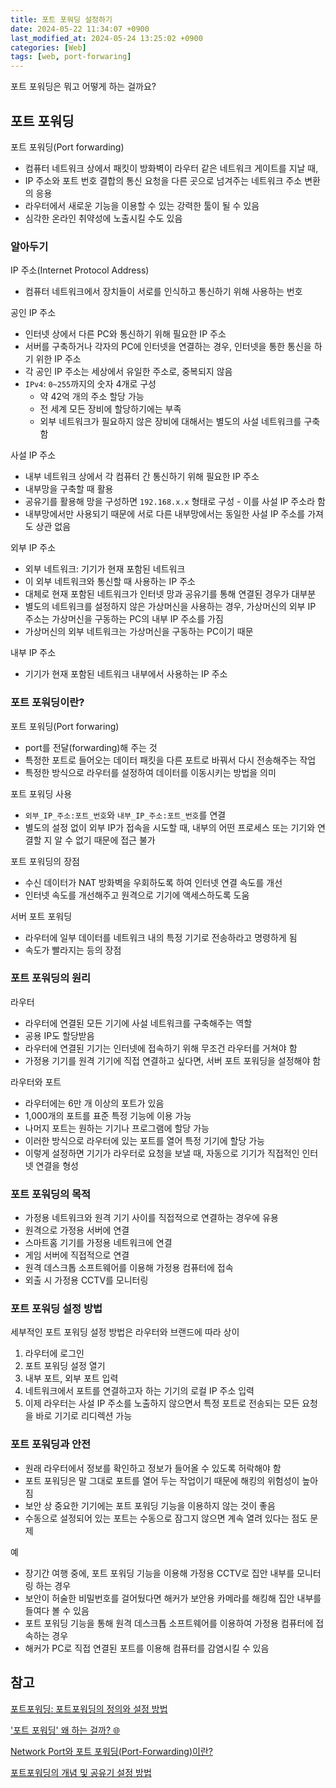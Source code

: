 ```yaml
---
title: 포트 포워딩 설정하기
date: 2024-05-22 11:34:07 +0900
last_modified_at: 2024-05-24 13:25:02 +0900
categories: [Web]
tags: [web, port-forwaring]
---
```


포트 포워딩은 뭐고 어떻게 하는 걸까요?

## 포트 포워딩

포트 포워딩(Port forwarding)

- 컴퓨터 네트워크 상에서 패킷이 방화벽이 라우터 같은 네트워크 게이트를 지날 때,
- IP 주소와 포트 번호 결합의 통신 요청을 다른 곳으로 넘겨주는 네트워크 주소 변환의 응용
- 라우터에서 새로운 기능을 이용할 수 있는 강력한 툴이 될 수 있음
- 심각한 온라인 취약성에 노출시킬 수도 있음

### 알아두기

IP 주소(Internet Protocol Address)

- 컴퓨터 네트워크에서 장치들이 서로를 인식하고 통신하기 위해 사용하는 번호

공인 IP 주소

- 인터넷 상에서 다른 PC와 통신하기 위해 필요한 IP 주소
- 서버를 구축하거나 각자의 PC에 인터넷을 연결하는 경우, 인터넷을 통한 통신을 하기 위한 IP 주소
- 각 공인 IP 주소는 세상에서 유일한 주소로, 중복되지 않음
- `IPv4`: `0~255`까지의 숫자 4개로 구성
  - 약 42억 개의 주소 할당 가능
  - 전 세계 모든 장비에 할당하기에는 부족
  - 외부 네트워크가 필요하지 않은 장비에 대해서는 별도의 사설 네트워크를 구축함

사설 IP 주소

- 내부 네트워크 상에서 각 컴퓨터 간 통신하기 위해 필요한 IP 주소
- 내부망을 구축할 때 활용
- 공유기를 활용해 망을 구성하면 `192.168.x.x` 형태로 구성 - 이를 사설 IP 주소라 함
- 내부망에서만 사용되기 때문에 서로 다른 내부망에서는 동일한 사설 IP 주소를 가져도 상관 없음

외부 IP 주소

- 외부 네트워크: 기기가 현재 포함된 네트워크
- 이 외부 네트워크와 통신할 때 사용하는 IP 주소
- 대체로 현재 포함된 네트워크가 인터넷 망과 공유기를 통해 연결된 경우가 대부분
- 별도의 네트워크를 설정하지 않은 가상머신을 사용하는 경우, 가상머신의 외부 IP 주소는 가상머신을 구동하는 PC의 내부 IP 주소를 가짐
- 가상머신의 외부 네트워크는 가상머신을 구동하는 PC이기 때문

내부 IP 주소

- 기기가 현재 포함된 네트워크 내부에서 사용하는 IP 주소

### 포트 포워딩이란?

포트 포워딩(Port forwaring)

- port를 전달(forwarding)해 주는 것
- 특정한 포트로 들어오는 데이터 패킷을 다른 포트로 바꿔서 다시 전송해주는 작업
- 특정한 방식으로 라우터를 설정하여 데이터를 이동시키는 방법을 의미

포트 포워딩 사용

- `외부_IP_주소:포트_번호`와 `내부_IP_주소:포트_번호`를 연결
- 별도의 설정 없이 외부 IP가 접속을 시도할 때, 내부의 어떤 프로세스 또는 기기와 연결할 지 알 수 없기 때문에 접근 불가

포트 포워딩의 장점

- 수신 데이터가 NAT 방화벽을 우회하도록 하여 인터넷 연결 속도를 개선
- 인터넷 속도를 개선해주고 원격으로 기기에 액세스하도록 도움

서버 포트 포워딩

- 라우터에 일부 데이터를 네트워크 내의 특정 기기로 전송하라고 명령하게 됨
- 속도가 빨라지는 등의 장점

### 포트 포워딩의 원리

라우터

- 라우터에 연결된 모든 기기에 사설 네트워크를 구축해주는 역할
- 공용 IP도 할당받음
- 라우터에 연결된 기기는 인터넷에 접속하기 위해 무조건 라우터를 거쳐야 함
- 가정용 기기를 원격 기기에 직접 연결하고 싶다면, 서버 포트 포워딩을 설정해야 함

라우터와 포트

- 라우터에는 6만 개 이상의 포트가 있음
- 1,000개의 포트를 표준 특정 기능에 이용 가능
- 나머지 포트는 원하는 기기나 프로그램에 할당 가능
- 이러한 방식으로 라우터에 있는 포트를 열어 특정 기기에 할당 가능
- 이렇게 설정하면 기기가 라우터로 요청을 보낼 때, 자동으로 기기가 직접적인 인터넷 연결을 형성

### 포트 포워딩의 목적

- 가정용 네트워크와 원격 기기 사이를 직접적으로 연결하는 경우에 유용
- 원격으로 가정용 서버에 연결
- 스마트홈 기기를 가정용 네트워크에 연결
- 게임 서버에 직접적으로 연결
- 원격 데스크톱 소프트웨어를 이용해 가정용 컴퓨터에 접속
- 외출 시 가정용 CCTV를 모니터링

### 포트 포워딩 설정 방법

세부적인 포트 포워딩 설정 방법은 라우터와 브랜드에 따라 상이

1. 라우터에 로그인
2. 포트 포워딩 설정 열기
3. 내부 포트, 외부 포트 입력
4. 네트워크에서 포트를 연결하고자 하는 기기의 로컬 IP 주소 입력
5. 이제 라우터는 사설 IP 주소를 노출하지 않으면서 특정 포트로 전송되는 모든 요청을 바로 기기로 리디렉션 가능

### 포트 포워딩과 안전

- 원래 라우터에서 정보를 확인하고 정보가 들어올 수 있도록 허락해야 함
- 포트 포워딩은 말 그대로 포트를 열어 두는 작업이기 때문에 해킹의 위험성이 높아짐
- 보안 상 중요한 기기에는 포트 포워딩 기능을 이용하지 않는 것이 좋음
- 수동으로 설정되어 있는 포트는 수동으로 잠그지 않으면 계속 열려 있다는 점도 문제

예

- 장기간 여행 중에, 포트 포워딩 기능을 이용해 가정용 CCTV로 집안 내부를 모니터링 하는 경우
- 보안이 허술한 비밀번호를 걸어뒀다면 해커가 보안용 카메라를 해킹해 집안 내부를 들여다 볼 수 있음
- 포트 포워딩 기능을 통해 원격 데스크톱 소프트웨어를 이용하여 가정용 컴퓨터에 접속하는 경우
- 해커가 PC로 직접 연결된 포트를 이용해 컴퓨터를 감염시킬 수 있음

## 참고

[포트포워딩: 포트포워딩의 정의와 설정 방법](https://nordvpn.com/ko/blog/port-forwarding-vpn/)

['포트 포워딩' 왜 하는 걸까? 🌐](https://velog.io/@dha/포트-포워딩-왜-하는-걸까)

[Network Port와 포트 포워딩(Port-Forwarding)이란?](https://ooeunz.tistory.com/104)

[포트포워딩의 개념 및 공유기 설정 방법](https://m.blog.naver.com/seoulworkshop/221265052717)

